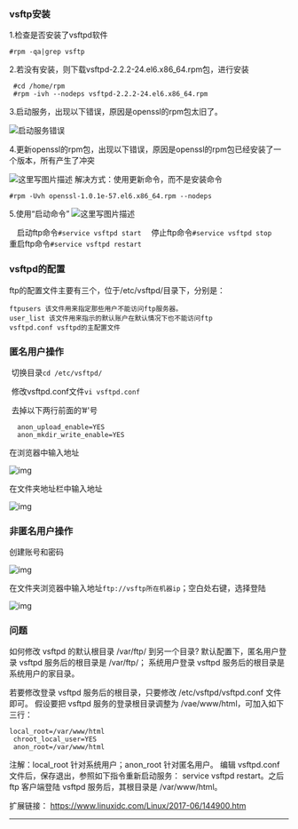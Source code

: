 ### vsftp安装

1.检查是否安装了vsftpd软件

```
#rpm -qa|grep vsftp
```

2.若没有安装，则下载vsftpd-2.2.2-24.el6.x86_64.rpm包，进行安装

```
 #cd /home/rpm
 #rpm -ivh --nodeps vsftpd-2.2.2-24.el6.x86_64.rpm
```

3.启动服务，出现以下错误，原因是openssl的rpm包太旧了。

![启动服务错误](https://img-blog.csdn.net/20180604185820882?watermark/2/text/aHR0cHM6Ly9ibG9nLmNzZG4ubmV0L3N5MTA4NDQ2Mjk5Mw==/font/5a6L5L2T/fontsize/400/fill/I0JBQkFCMA==/dissolve/70)

4.更新openssl的rpm包，出现以下错误，原因是openssl的rpm包已经安装了一个版本，所有产生了冲突

![这里写图片描述](https://img-blog.csdn.net/2018060419042994?watermark/2/text/aHR0cHM6Ly9ibG9nLmNzZG4ubmV0L3N5MTA4NDQ2Mjk5Mw==/font/5a6L5L2T/fontsize/400/fill/I0JBQkFCMA==/dissolve/70)
解决方式：使用更新命令，而不是安装命令

 `#rpm -Uvh openssl-1.0.1e-57.el6.x86_64.rpm --nodeps`

5.使用“启动命令”
![这里写图片描述](https://img-blog.csdn.net/20180604191106571?watermark/2/text/aHR0cHM6Ly9ibG9nLmNzZG4ubmV0L3N5MTA4NDQ2Mjk5Mw==/font/5a6L5L2T/fontsize/400/fill/I0JBQkFCMA==/dissolve/70)

 启动ftp命令`#service vsftpd start`
 停止ftp命令`#service vsftpd stop`
 重启ftp命令`#service vsftpd restart`

### vsftpd的配置
ftp的配置文件主要有三个，位于/etc/vsftpd/目录下，分别是：

    ftpusers 该文件用来指定那些用户不能访问ftp服务器。
    user_list 该文件用来指示的默认账户在默认情况下也不能访问ftp
    vsftpd.conf vsftpd的主配置文件

### 匿名用户操作

​	切换目录`cd /etc/vsftpd/`

​	修改vsftpd.conf文件`vi vsftpd.conf`

​	去掉以下两行前面的’#'号

```
  anon_upload_enable=YES
  anon_mkdir_write_enable=YES
```

在浏览器中输入地址

![img](https://img-blog.csdn.net/20180604193551245?watermark/2/text/aHR0cHM6Ly9ibG9nLmNzZG4ubmV0L3N5MTA4NDQ2Mjk5Mw==/font/5a6L5L2T/fontsize/400/fill/I0JBQkFCMA==/dissolve/70)

在文件夹地址栏中输入地址

![img](https://img-blog.csdn.net/20180604193914771?watermark/2/text/aHR0cHM6Ly9ibG9nLmNzZG4ubmV0L3N5MTA4NDQ2Mjk5Mw==/font/5a6L5L2T/fontsize/400/fill/I0JBQkFCMA==/dissolve/70)

### 非匿名用户操作

创建账号和密码

![img](https://img-blog.csdn.net/20180604194751530?watermark/2/text/aHR0cHM6Ly9ibG9nLmNzZG4ubmV0L3N5MTA4NDQ2Mjk5Mw==/font/5a6L5L2T/fontsize/400/fill/I0JBQkFCMA==/dissolve/70)

在文件夹浏览器中输入地址`ftp://vsftp所在机器ip`；空白处右键，选择登陆

![img](https://img-blog.csdn.net/20180604195116441?watermark/2/text/aHR0cHM6Ly9ibG9nLmNzZG4ubmV0L3N5MTA4NDQ2Mjk5Mw==/font/5a6L5L2T/fontsize/400/fill/I0JBQkFCMA==/dissolve/70)

### 问题



如何修改 vsftpd 的默认根目录 /var/ftp/ 到另一个目录?
默认配置下，匿名用户登录 vsftpd 服务后的根目录是 /var/ftp/； 系统用户登录 vsftpd 服务后的根目录是系统用户的家目录。

若要修改登录 vsftpd 服务后的根目录，只要修改 /etc/vsftpd/vsftpd.conf 文件即可。 假设要把 vsftpd 服务的登录根目录调整为 /vae/www/html，可加入如下三行：

```shell
local_root=/var/www/html 
 chroot_local_user=YES 
 anon_root=/var/www/html
```

注解：local_root 针对系统用户；anon_root 针对匿名用户。 编辑 vsftpd.conf 文件后，保存退出，参照如下指令重新启动服务： service vsftpd restart。之后 ftp 客户端登陆 vsftpd 服务后，其根目录是 /var/www/html。

扩展链接：
https://www.linuxidc.com/Linux/2017-06/144900.htm


--------------------- 